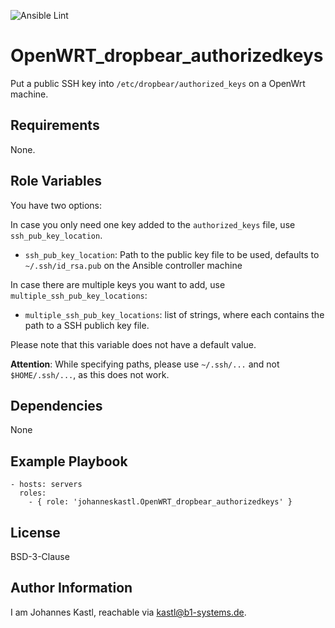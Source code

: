 ![Ansible Lint](https://github.com/johanneskastl/ansible-role-OpenWRT_dropbear_authorizedkeys/workflows/Ansible%20Lint/badge.svg)

OpenWRT_dropbear_authorizedkeys
=========

Put a public SSH key into `/etc/dropbear/authorized_keys` on a OpenWrt machine.

Requirements
------------

None.

Role Variables
--------------

You have two options:

In case you only need one key added to the `authorized_keys` file, use `ssh_pub_key_location`.

- `ssh_pub_key_location`: Path to the public key file to be used, defaults to `~/.ssh/id_rsa.pub` on the Ansible controller machine

In case there are multiple keys you want to add, use `multiple_ssh_pub_key_locations`:

- `multiple_ssh_pub_key_locations`: list of strings, where each contains the path to a SSH publich key file.

Please note that this variable does not have a default value.

**Attention**: While specifying paths, please use `~/.ssh/...` and not `$HOME/.ssh/...`, as this does not work.

Dependencies
------------

None

Example Playbook
----------------

    - hosts: servers
      roles:
        - { role: 'johanneskastl.OpenWRT_dropbear_authorizedkeys' }

License
-------

BSD-3-Clause

Author Information
------------------

I am Johannes Kastl, reachable via kastl@b1-systems.de.

